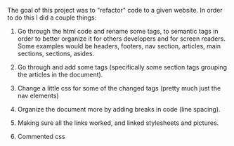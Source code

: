 The goal of this project was to "refactor" code to a given website. In order to do this I did a couple things:

1. Go through the html code and rename some tags, to semantic tags in order to better organize it for others developers
and for screen readers. Some examples would be headers, footers, nav section, articles, main sections, sections, asides.

2. Go through and add some tags (specifically some section tags grouping the articles in the document).

3. Change a little css for some of the changed tags (pretty much just the nav elements)

4. Organize the document more by adding breaks in code (line spacing).

5. Making sure all the links worked, and linked stylesheets and pictures.

6. Commented css 
